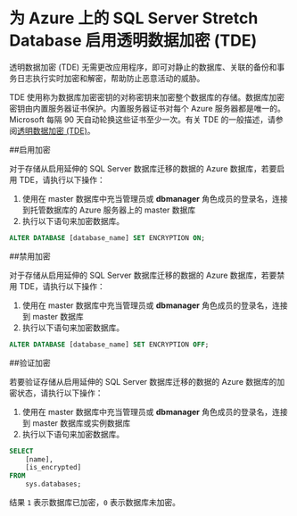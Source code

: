 <properties
   pageTitle="为 Azure TSQL 上的 SQL Server Stretch Database 启用透明数据加密 (TDE) | Azure"
   description="为 Azure TSQL 上的 SQL Server Stretch Database 启用透明数据加密 (TDE)"
   services="sql-server-stretch-database"
   documentationCenter=""
   authors="douglaslMS"
   manager=""
   editor=""/>

<tags
   ms.service="sql-server-stretch-database"
   ms.date="06/14/2016"
   wacn.date="07/25/2016"/>

# 为 Azure 上的 SQL Server Stretch Database 启用透明数据加密 (TDE)

透明数据加密 (TDE) 无需更改应用程序，即可对静止的数据库、关联的备份和事务日志执行实时加密和解密，帮助防止恶意活动的威胁。

TDE 使用称为数据库加密密钥的对称密钥来加密整个数据库的存储。数据库加密密钥由内置服务器证书保护。内置服务器证书对每个 Azure 服务器都是唯一的。Microsoft 每隔 90 天自动轮换这些证书至少一次。有关 TDE 的一般描述，请参阅[透明数据加密 (TDE)]。

##启用加密

对于存储从启用延伸的 SQL Server 数据库迁移的数据的 Azure 数据库，若要启用 TDE，请执行以下操作：

1. 使用在 master 数据库中充当管理员或 **dbmanager** 角色成员的登录名，连接到托管数据库的 Azure 服务器上的 master 数据库
2. 执行以下语句来加密数据库。

```sql
ALTER DATABASE [database_name] SET ENCRYPTION ON;
```

##禁用加密

对于存储从启用延伸的 SQL Server 数据库迁移的数据的 Azure 数据库，若要禁用 TDE，请执行以下操作：

1. 使用在 master 数据库中充当管理员或 **dbmanager** 角色成员的登录名，连接到 master 数据库
2. 执行以下语句来加密数据库。

```sql
ALTER DATABASE [database_name] SET ENCRYPTION OFF;
```

##验证加密

若要验证存储从启用延伸的 SQL Server 数据库迁移的数据的 Azure 数据库的加密状态，请执行以下操作：

1. 使用在 master 数据库中充当管理员或 **dbmanager** 角色成员的登录名，连接到 master 数据库或实例数据库
2. 执行以下语句来加密数据库。

```sql
SELECT
	[name],
	[is_encrypted]
FROM
	sys.databases;
```

结果 ```1``` 表示数据库已加密，```0``` 表示数据库未加密。


<!--Anchors-->
[透明数据加密 (TDE)]: https://msdn.microsoft.com/zh-cn/library/bb934049.aspx


<!--Image references-->

<!--Link references-->

<!---HONumber=Mooncake_0523_2016-->